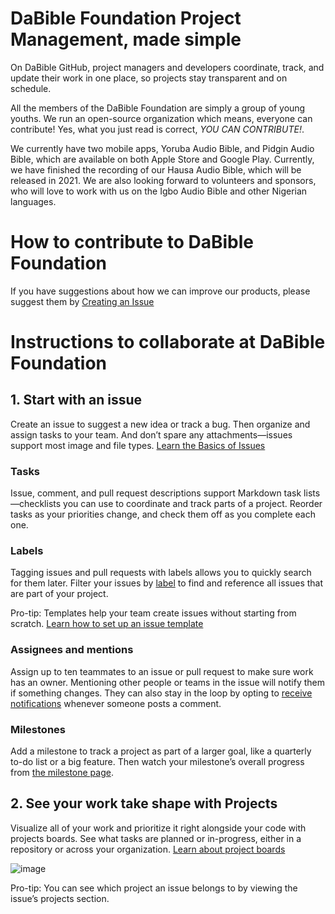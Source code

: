 # DaBible Foundation Project Management, made simple

On DaBible GitHub, project managers and developers coordinate, track, and update their work in one place, so projects stay transparent and on schedule.

All the members of the DaBible Foundation are simply a group of young youths. We run an open-source organization which means, everyone can contribute! Yes, what you just read is correct, *YOU CAN CONTRIBUTE!*.

We currently have two mobile apps, Yoruba Audio Bible, and Pidgin Audio Bible,  which are available on both Apple Store and Google Play. Currently, we have finished the recording of our Hausa Audio Bible, which will be released in 2021. We are also looking forward to volunteers and sponsors, who will love to work with us on the Igbo Audio Bible and other Nigerian languages.

# How to contribute to DaBible Foundation
If you have suggestions about how we can improve our products, please suggest them by [Creating an Issue](https://github.com/sanmiayotunde/DaBible-Foundation/issues)


# Instructions to collaborate at DaBible Foundation

## 1. Start with an issue
Create an issue to suggest a new idea or track a bug. Then organize and assign tasks to your team. And don’t spare any attachments—issues support most image and file types. [Learn the Basics of Issues](https://docs.github.com/articles/managing-your-work-with-issues/)

### Tasks
Issue, comment, and pull request descriptions support Markdown task lists—checklists you can use to coordinate and track parts of a project. Reorder tasks as your priorities change, and check them off as you complete each one.

### Labels
Tagging issues and pull requests with labels allows you to quickly search for them later. Filter your issues by [label](https://docs.github.com/articles/applying-labels-to-issues-and-pull-requests/) to find and reference all issues that are part of your project.

Pro-tip: Templates help your team create issues without starting from scratch. [Learn how to set up an issue template](https://docs.github.com/articles/creating-an-issue-template-for-your-repository/)

### Assignees and mentions
Assign up to ten teammates to an issue or pull request to make sure work has an owner. Mentioning other people or teams in the issue will notify them if something changes. They can also stay in the loop by opting to [receive notifications](https://docs.github.com/articles/about-notifications/) whenever someone posts a comment.

### Milestones
Add a milestone to track a project as part of a larger goal, like a quarterly to-do list or a big feature. Then watch your milestone’s overall progress from [the milestone page](https://docs.github.com/articles/viewing-your-milestone-s-progress/).


## 2. See your work take shape with Projects
Visualize all of your work and prioritize it right alongside your code with projects boards. See what tasks are planned or in-progress, either in a repository or across your organization. [Learn about project boards](https://docs.github.com/articles/about-project-boards/)

![image](https://user-images.githubusercontent.com/23180033/110567835-bcff2200-8117-11eb-8d64-e92d9c7ba4b8.png)

Pro-tip: You can see which project an issue belongs to by viewing the issue’s projects section.

